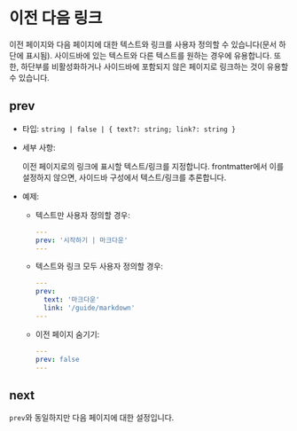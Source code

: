 # 이전 다음 링크

이전 페이지와 다음 페이지에 대한 텍스트와 링크를 사용자 정의할 수 있습니다(문서 하단에 표시됨). 사이드바에 있는 텍스트와 다른 텍스트를 원하는 경우에 유용합니다. 또한, 하단부를 비활성화하거나 사이드바에 포함되지 않은 페이지로 링크하는 것이 유용할 수 있습니다.

## prev

- 타입: `string | false | { text?: string; link?: string }`

- 세부 사항:

  이전 페이지로의 링크에 표시할 텍스트/링크를 지정합니다. frontmatter에서 이를 설정하지 않으면, 사이드바 구성에서 텍스트/링크를 추론합니다.

- 예제:

  - 텍스트만 사용자 정의할 경우:

    ```yaml
    ---
    prev: '시작하기 | 마크다운'
    ---
    ```

  - 텍스트와 링크 모두 사용자 정의할 경우:

    ```yaml
    ---
    prev:
      text: '마크다운'
      link: '/guide/markdown'
    ---
    ```

  - 이전 페이지 숨기기:

    ```yaml
    ---
    prev: false
    ---
    ```

## next

`prev`와 동일하지만 다음 페이지에 대한 설정입니다.
